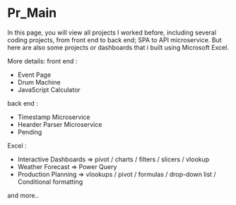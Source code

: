 # Pr_Main
In this page, you will view all projects I worked before, including several coding projects, from front end to back end; SPA to API microservice. 
But here are also some projects or dashboards that i built using Microsoft Excel.

More details: 
front end : 
- Event Page
- Drum Machine
- JavaScript Calculator

back end : 
- Timestamp Microservice
- Hearder Parser Microservice
- Pending

Excel :
- Interactive Dashboards => pivot / charts / filters / slicers / vlookup
- Weather Forecast => Power Query
- Production Planning => vlookups / pivot / formulas / drop-down list / Conditional formatting

and more..
